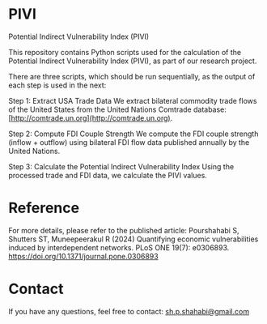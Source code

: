 # PIVI
Potential Indirect Vulnerability Index (PIVI)

This repository contains Python scripts used for the calculation of the Potential Indirect Vulnerability Index (PIVI), as part of our research project.

There are three scripts, which should be run sequentially, as the output of each step is used in the next:

Step 1: Extract USA Trade Data
We extract bilateral commodity trade flows of the United States from the United Nations Comtrade database: [http://comtrade.un.org](http://comtrade.un.org).

Step 2: Compute FDI Couple Strength
We compute the FDI couple strength (inflow + outflow) using bilateral FDI flow data published annually by the United Nations.

Step 3: Calculate the Potential Indirect Vulnerability Index
Using the processed trade and FDI data, we calculate the PIVI values.


# Reference

For more details, please refer to the published article:
Pourshahabi S, Shutters ST, Muneepeerakul R (2024) Quantifying economic vulnerabilities induced by interdependent networks. PLoS ONE 19(7): e0306893. https://doi.org/10.1371/journal.pone.0306893

# Contact

If you have any questions, feel free to contact: sh.p.shahabi@gmail.com
